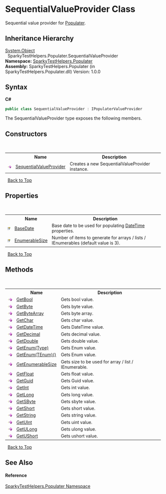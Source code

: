 # SequentialValueProvider Class
 

Sequential value provider for <a href="T_SparkyTestHelpers_Populater_Populater">Populater</a>.


## Inheritance Hierarchy
<a href="http://msdn2.microsoft.com/en-us/library/e5kfa45b" target="_blank">System.Object</a><br />&nbsp;&nbsp;SparkyTestHelpers.Populater.SequentialValueProvider<br />
**Namespace:**&nbsp;<a href="N_SparkyTestHelpers_Populater">SparkyTestHelpers.Populater</a><br />**Assembly:**&nbsp;SparkyTestHelpers.Populater (in SparkyTestHelpers.Populater.dll) Version: 1.0.0

## Syntax

**C#**<br />
``` C#
public class SequentialValueProvider : IPopulaterValueProvider
```

The SequentialValueProvider type exposes the following members.


## Constructors
&nbsp;<table><tr><th></th><th>Name</th><th>Description</th></tr><tr><td>![Public method](media/pubmethod.gif "Public method")</td><td><a href="M_SparkyTestHelpers_Populater_SequentialValueProvider__ctor">SequentialValueProvider</a></td><td>
Creates a new SequentialValueProvider instance.</td></tr></table>&nbsp;
<a href="#sequentialvalueprovider-class">Back to Top</a>

## Properties
&nbsp;<table><tr><th></th><th>Name</th><th>Description</th></tr><tr><td>![Public property](media/pubproperty.gif "Public property")</td><td><a href="P_SparkyTestHelpers_Populater_SequentialValueProvider_BaseDate">BaseDate</a></td><td>
Base date to be used for populating <a href="http://msdn2.microsoft.com/en-us/library/03ybds8y" target="_blank">DateTime</a> properties.</td></tr><tr><td>![Public property](media/pubproperty.gif "Public property")</td><td><a href="P_SparkyTestHelpers_Populater_SequentialValueProvider_EnumerableSize">EnumerableSize</a></td><td>
Number of items to generate for arrays / lists / IEnumerables (default value is 3).</td></tr></table>&nbsp;
<a href="#sequentialvalueprovider-class">Back to Top</a>

## Methods
&nbsp;<table><tr><th></th><th>Name</th><th>Description</th></tr><tr><td>![Public method](media/pubmethod.gif "Public method")</td><td><a href="M_SparkyTestHelpers_Populater_SequentialValueProvider_GetBool">GetBool</a></td><td>
Gets bool value.</td></tr><tr><td>![Public method](media/pubmethod.gif "Public method")</td><td><a href="M_SparkyTestHelpers_Populater_SequentialValueProvider_GetByte">GetByte</a></td><td>
Gets byte value.</td></tr><tr><td>![Public method](media/pubmethod.gif "Public method")</td><td><a href="M_SparkyTestHelpers_Populater_SequentialValueProvider_GetByteArray">GetByteArray</a></td><td>
Gets byte array.</td></tr><tr><td>![Public method](media/pubmethod.gif "Public method")</td><td><a href="M_SparkyTestHelpers_Populater_SequentialValueProvider_GetChar">GetChar</a></td><td>
Gets char value.</td></tr><tr><td>![Public method](media/pubmethod.gif "Public method")</td><td><a href="M_SparkyTestHelpers_Populater_SequentialValueProvider_GetDateTime">GetDateTime</a></td><td>
Gets DateTime value.</td></tr><tr><td>![Public method](media/pubmethod.gif "Public method")</td><td><a href="M_SparkyTestHelpers_Populater_SequentialValueProvider_GetDecimal">GetDecimal</a></td><td>
Gets decimal value.</td></tr><tr><td>![Public method](media/pubmethod.gif "Public method")</td><td><a href="M_SparkyTestHelpers_Populater_SequentialValueProvider_GetDouble">GetDouble</a></td><td>
Gets double value.</td></tr><tr><td>![Public method](media/pubmethod.gif "Public method")</td><td><a href="M_SparkyTestHelpers_Populater_SequentialValueProvider_GetEnum">GetEnum(Type)</a></td><td>
Gets Enum value.</td></tr><tr><td>![Public method](media/pubmethod.gif "Public method")</td><td><a href="M_SparkyTestHelpers_Populater_SequentialValueProvider_GetEnum__1">GetEnum(TEnum)()</a></td><td>
Gets Enum value.</td></tr><tr><td>![Public method](media/pubmethod.gif "Public method")</td><td><a href="M_SparkyTestHelpers_Populater_SequentialValueProvider_GetEnumerableSize">GetEnumerableSize</a></td><td>
Gets size to be used for array / list / IEnumerable.</td></tr><tr><td>![Public method](media/pubmethod.gif "Public method")</td><td><a href="M_SparkyTestHelpers_Populater_SequentialValueProvider_GetFloat">GetFloat</a></td><td>
Gets float value.</td></tr><tr><td>![Public method](media/pubmethod.gif "Public method")</td><td><a href="M_SparkyTestHelpers_Populater_SequentialValueProvider_GetGuid">GetGuid</a></td><td>
Gets Guid value.</td></tr><tr><td>![Public method](media/pubmethod.gif "Public method")</td><td><a href="M_SparkyTestHelpers_Populater_SequentialValueProvider_GetInt">GetInt</a></td><td>
Gets int value.</td></tr><tr><td>![Public method](media/pubmethod.gif "Public method")</td><td><a href="M_SparkyTestHelpers_Populater_SequentialValueProvider_GetLong">GetLong</a></td><td>
Gets long value.</td></tr><tr><td>![Public method](media/pubmethod.gif "Public method")</td><td><a href="M_SparkyTestHelpers_Populater_SequentialValueProvider_GetSByte">GetSByte</a></td><td>
Gets sbyte value.</td></tr><tr><td>![Public method](media/pubmethod.gif "Public method")</td><td><a href="M_SparkyTestHelpers_Populater_SequentialValueProvider_GetShort">GetShort</a></td><td>
Gets short value.</td></tr><tr><td>![Public method](media/pubmethod.gif "Public method")</td><td><a href="M_SparkyTestHelpers_Populater_SequentialValueProvider_GetString">GetString</a></td><td>
Gets string value.</td></tr><tr><td>![Public method](media/pubmethod.gif "Public method")</td><td><a href="M_SparkyTestHelpers_Populater_SequentialValueProvider_GetUInt">GetUInt</a></td><td>
Gets uint value.</td></tr><tr><td>![Public method](media/pubmethod.gif "Public method")</td><td><a href="M_SparkyTestHelpers_Populater_SequentialValueProvider_GetULong">GetULong</a></td><td>
Gets ulong value.</td></tr><tr><td>![Public method](media/pubmethod.gif "Public method")</td><td><a href="M_SparkyTestHelpers_Populater_SequentialValueProvider_GetUShort">GetUShort</a></td><td>
Gets ushort value.</td></tr></table>&nbsp;
<a href="#sequentialvalueprovider-class">Back to Top</a>

## See Also


#### Reference
<a href="N_SparkyTestHelpers_Populater">SparkyTestHelpers.Populater Namespace</a><br />